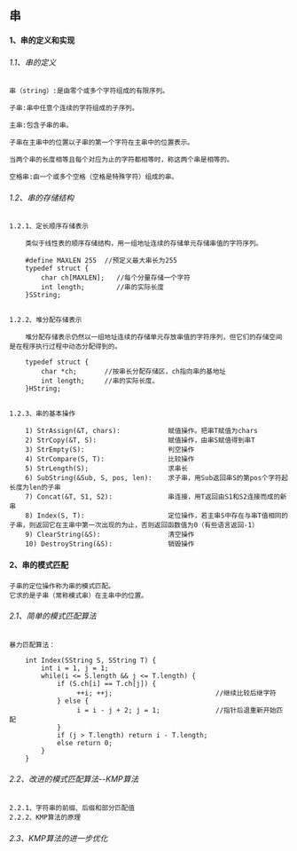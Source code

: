 ## 串
#### 1、串的定义和实现
######  1.1、串的定义
    
    串（string）:是由零个或多个字符组成的有限序列。
    
    子串:串中任意个连续的字符组成的子序列。
    
    主串:包含子串的串。
    
    子串在主串中的位置以子串的第一个字符在主串中的位置表示。
    
    当两个串的长度相等且每个对应为止的字符都相等时，称这两个串是相等的。
    
    空格串:由一个或多个空格（空格是特殊字符）组成的串。
    
    
######  1.2、串的存储结构
    
    1.2.1、定长顺序存储表示
        
        类似于线性表的顺序存储结构，用一组地址连续的存储单元存储串值的字符序列。
        
        #define MAXLEN 255  //预定义最大串长为255
        typedef struct {
            char ch[MAXLEN];   //每个分量存储一个字符
            int length;        //串的实际长度
        }SString;
        
        
    1.2.2、堆分配存储表示
    
        堆分配存储表示仍然以一组地址连续的存储单元存放串值的字符序列，但它们的存储空间是在程序执行过程中动态分配得到的。
        
        typedef struct {
            char *ch;       //按串长分配存储区，ch指向串的基地址
            int length;     //串的实际长度。
        }HString;
        
        
    1.2.3、串的基本操作
    
        1) StrAssign(&T, chars):            赋值操作。把串T赋值为chars
        2) StrCopy(&T, S):                  赋值操作，由串S赋值得到串T
        3) StrEmpty(S):                     判空操作
        4) StrCompare(S, T):                比较操作
        5) StrLength(S);                    求串长 
        6) SubString(&Sub, S, pos, len):    求子串，用Sub返回串S的第pos个字符起长度为len的子串
        7) Concat(&T, S1, S2):              串连接，用T返回由S1和S2连接而成的新串
        8) Index(S, T):                     定位操作，若主串S中存在与串T值相同的子串，则返回它在主串中第一次出现的为止，否则返回函数值为0（有些语言返回-1）
        9) ClearString(&S):                 清空操作
        10) DestroyString(&S):              销毁操作
        
    
#### 2、串的模式匹配

    子串的定位操作称为串的模式匹配。
    它求的是子串（常称模式串）在主串中的位置。
    
######  2.1、简单的模式匹配算法
    
    暴力匹配算法：
        
        int Index(SString S, SString T) {
            int i = 1, j = 1;
            while(i <= S.length && j <= T.length) {
                if (S.ch[i] == T.ch[j]) {
                     ++i; ++j;                          //继续比较后继字符
                } else {
                     i = i - j + 2; j = 1;              //指针后退重新开始匹配
                }
                if (j > T.length) return i - T.length;
                else return 0;
            }
        }
    
######  2.2、改进的模式匹配算法--KMP算法
    
    2.2.1、字符串的前缀、后缀和部分匹配值
    2.2.2、KMP算法的原理
    
######  2.3、KMP算法的进一步优化